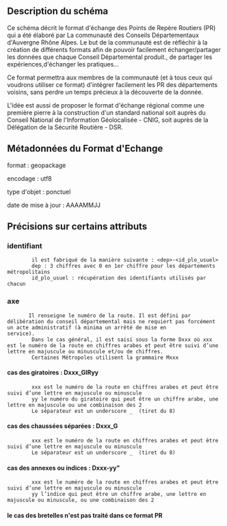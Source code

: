 ## Description du schéma
Ce schéma décrit le format d'échange des Points de Repère Routiers (PR) qui a été élaboré par La communauté des Conseils Départementaux d'Auvergne Rhône Alpes.
Le but de la communauté est de réfléchir à la création de différents formats afin de pouvoir facilement échanger/partager les données que chaque Conseil Départemental produit., de partager les expériences,d'échanger les pratiques...

Ce format permettra aux membres de la communauté (et à tous ceux qui voudrons utiliser ce format) d'intégrer facilement les PR des départements voisins, sans perdre un temps précieux à la découverte de la donnée.

L'idée est aussi de proposer le format d'échange régional comme une première pierre à la construction d'un standard national soit auprès du Conseil National de l'Information Géolocalisée - CNIG, soit auprès de la Délégation de la Sécurité Routière - DSR.

## Métadonnées du Format d'Echange
format : geopackage

encodage : utf8

type d'objet : ponctuel

date de mise à jour : AAAAMMJJ

## Précisions sur certains attributs

### identifiant
            il est fabriqué de la manière suivante : <dep>-<id_plo_usuel> 
            dep : 3 chiffres avec 0 en 1er chiffre pour les départements métropolitains
            id_plo_usuel : récupération des identifiants utilisés par chacun
            
### axe 
           Il renseigne le numéro de la route. Il est défini par délibération du conseil départemental mais ne requiert pas forcément un acte administratif (à minima un arrêté de mise en                                  service). 
            Dans le cas général, il est saisi sous la forme Dxxx où xxx est le numéro de la route en chiffres arabes et peut être suivi d’une lettre en majuscule ou minuscule et/ou de chiffres. 
            Certaines Métropoles utilisent la grammaire Mxxx
            
#### cas des giratoires : Dxxx_GIRyy  
            xxx est le numéro de la route en chiffres arabes et peut être suivi d’une lettre en majuscule ou minuscule
            yy le numéro du giratoire qui peut être un chiffre arabe, une lettre en majuscule ou une combinaison des 2
            Le séparateur est un underscore _  (tiret du 8)
            
#### cas des chaussées séparées : Dxxx_G 
            xxx est le numéro de la route en chiffres arabes et peut être suivi d’une lettre en majuscule ou minuscule
            Le séparateur est un underscore _  (tiret du 8)
            
#### cas des annexes ou indices : Dxxx-yy"
            xxx est le numéro de la route en chiffres arabes et peut être suivi d’une lettre en majuscule ou minuscule
            yy l’indice qui peut être un chiffre arabe, une lettre en majuscule ou minuscule, ou une combinaison des 2
            
#### le cas des bretelles n'est pas traité dans ce format PR

